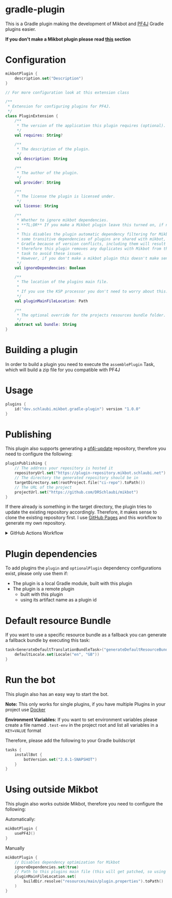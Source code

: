 # gradle-plugin

This is a Gradle plugin making the development of Mikbot and [PF4J](https://pf4j.org) Gradle plugins easier.

**If you don't make a Mikbot plugin please read [this](#using-outside-mikbot) section**

# Configuration

```kotlin
mikbotPlugin {
    description.set("Description")
}

// For more configuration look at this extension class

/**
 * Extension for configuring plugins for PF4J.
 */
class PluginExtension {
    /**
     * The version of the application this plugin requires (optional).
     */
    val requires: String?

    /**
     * The description of the plugin.
     */
    val description: String

    /**
     * The author of the plugin.
     */
    val provider: String

    /**
     * The license the plugin is licensed under.
     */
    val license: String

    /**
     * Whether to ignore mikbot dependencies.
     * **TL;DR** If you make a Mikbot plugin leave this turned on, if not turn it off
     *
     * This disables the plugin automatic dependency filtering for Mikbot,
     * some transitive dependencies of plugins are shared with mikbot, but not detected as duplicated by
     * Gradle because of version conflicts, including them will result in a runtime class loading error,
     * therefore this plugin removes any duplicates with Mikbot from the output of the `assemblePlugin`
     * task to avoid these issues.
     * However, if you don't make a mikbot plugin this doesn't make sense to do, so you should disable this settings
     */
    val ignoreDependencies: Boolean

    /**
     * The location of the plugins main file.
     *
     * If you use the KSP processor you don't need to worry about this.
     */
    val pluginMainFileLocation: Path

    /** 
     * The optional override for the projects resources bundle folder.
     */
    abstract val bundle: String
}
```

# Building a plugin

In order to build a plugin you need to execute the `assemblePlugin` Task, which will build a zip file for you compatible
with PF4J

# Usage

```kotlin
plugins {
    id("dev.schlaubi.mikbot.gradle-plugin") version "1.0.0"
}
```

# Publishing

This plugin also supports generating a [pf4j-update](https://github.comm/pf4hj/pf4j-update) repository, therefore you
need to configure the following:

```kotlin
pluginPublishing {
    // The address your repository is hosted it
    repositoryUrl.set("https://plugin-repository.mikbot.schlaubi.net")
    // The directory the generated repository should be in
    targetDirectory.set(rootProject.file("ci-repo").toPath())
    // The URL of the project
    projectUrl.set("https://github.com/DRSchlaubi/mikbot")
}
```

If there already is something in the target directory, the plugin tries to update the existing repository accordingly.
Therefore, it makes sense to clone the existing repository first. I use [GitHub Pages](https://pages.github.com/) and
this workflow to generate my own repository.

<details>
<summary>GitHub Actions Workflow</summary>

```yaml
  update_repository:
    name: Update repository
    runs-on: ubuntu-20.04
    needs: [ build ]
    if: github.event_name != 'pull_request' && github.ref == 'refs/heads/main'
    steps:
      - uses: actions/checkout@v2
      - uses: actions/setup-java@v2
        with:
          distribution: 'temurin'
          java-version: '17'
      - run: rm -rf .git/ # delete .git here to ignore the parent git repo and only care about plugin-repo
      - uses: actions/checkout@v2
        with:
          ref: plugin-repo
          path: ci-repo
      - uses: gradle/gradle-build-action@v1
        with:
          arguments: buildRepository
      - run: |
          cd ci-repo
          git config --local user.email "actions@github.com"
          git config --local user.name "actions-user"
          git add .
          git commit -m "Update plugin repository"
      - name: Push changes
        uses: ad-m/github-push-action@master
        with:
          github_token: ${{ secrets.GITHUB_TOKEN }}
          branch: plugin-repo # the branch GH pages is on
          directory: ci-repo # the targetDirectory specified above
```

</details>

# Plugin dependencies

To add plugins the `plugin` and `optionalPlugin` dependency configurations exist, please only use them if:

- The plugin is a local Gradle module, built with this plugin
- The plugin is a remote plugin
    - built with this plugin
    - using its artifact name as a plugin id

# Default resource Bundle

If you want to use a specific resource bundle as a fallback you can generate a fallback bundle by executing this task:

```kotlin
task<GenerateDefaultTranslationBundleTask>("generateDefaultResourceBundle") {
    defaultLocale.set(Locale("en", "GB"))
}
```

# Run the bot

This plugin also has an easy way to start the bot.

**Note:** This only works for single plugins, if you have multiple Plugins in your project
use [Docker](../README.md#starting-the-bot)

**Environment Variables:** If you want to set environment variables please create a file named `.test-env` in the
project root and list all variables in a `KEY=VALUE` format

Therefore, please add the following to your Gradle buildscript

```kotlin
tasks {
    installBot {
        botVersion.set("2.0.1-SNAPSHOT")
    }
}
```

# Using outside Mikbot

This plugin also works outside Mikbot, therefore you need to configure the following:

Automatically:

```kotlin
mikBotPlugin {
    usePF4J()
}
```

Manually

```kotlin
mikBotPlugin {
    // Disables dependency optimization for Mikbot
    ignoreDependencies.set(true)
    // Path to this plugins main file (this will get patched, so using a build location makes sense)
    pluginMainFileLocation.set(
        buildDir.resolve("resources/main/plugin.properties").toPath()
    )
}
```
